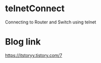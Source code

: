 # telnetConnect
Connecting to Router and Switch using telnet

# Blog link
<https://itstoryy.tistory.com/7>
